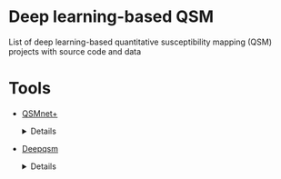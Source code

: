 # Deep learning-based QSM
List of deep learning-based quantitative susceptibility mapping (QSM) projects with source code and data

# Tools
- [QSMnet+](https://github.com/SNU-LIST/QSMnet)
</br> <details><summary>Details</summary>
  <p>
     - Language: Python <br/>
     - Method: Dipole inversion <br/>
     - Reference: https://doi.org/10.1016/j.neuroimage.2018.06.030 <br>
                  &emsp;&emsp;&emsp;&emsp;&emsp;&ensp;https://arxiv.org/abs/1909.07716
  </p>
  </details>

- [Deepqsm](https://colab.research.google.com/github/brainhack101/IntroDL/blob/master/notebooks/2019/Bollman/Steffen_Bollman_Deep_learning_QSM_tutorial_OHBM.ipynb)
</br> <details><summary>Details</summary>
  <p>
     - Language: Python <br/>
     - Method: Dipole inversion <br/>
     - Reference: https://doi.org/10.1016/j.neuroimage.2019.03.060 <br>
  </p>
  </details>
